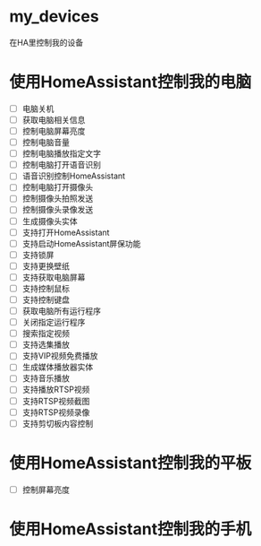 # my_devices
在HA里控制我的设备


# 使用HomeAssistant控制我的电脑

- [ ] 电脑关机
- [ ] 获取电脑相关信息
- [ ] 控制电脑屏幕亮度
- [ ] 控制电脑音量
- [ ] 控制电脑播放指定文字
- [ ] 控制电脑打开语音识别
- [ ] 语音识别控制HomeAssistant
- [ ] 控制电脑打开摄像头
- [ ] 控制摄像头拍照发送
- [ ] 控制摄像头录像发送
- [ ] 生成摄像头实体
- [ ] 支持打开HomeAssistant
- [ ] 支持启动HomeAssistant屏保功能
- [ ] 支持锁屏
- [ ] 支持更换壁纸
- [ ] 支持获取电脑屏幕
- [ ] 支持控制鼠标
- [ ] 支持控制键盘
- [ ] 获取电脑所有运行程序
- [ ] 关闭指定运行程序
- [ ] 搜索指定视频
- [ ] 支持选集播放
- [ ] 支持VIP视频免费播放
- [ ] 生成媒体播放器实体
- [ ] 支持音乐播放
- [ ] 支持播放RTSP视频
- [ ] 支持RTSP视频截图
- [ ] 支持RTSP视频录像
- [ ] 支持剪切板内容控制

# 使用HomeAssistant控制我的平板

- [ ] 控制屏幕亮度

# 使用HomeAssistant控制我的手机
